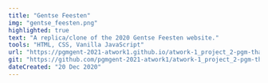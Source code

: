 ```yaml
---
title: "Gentse Feesten" 
img: "gentse_feesten.png"
highlighted: true
text: "A replica/clone of the 2020 Gentse Feesten website."
tools: "HTML, CSS, Vanilla JavaScript"
url: "https://pgmgent-2021-atwork1.github.io/atwork-1_project_2-pgm-thabisadingani/"
git: "https://github.com/pgmgent-2021-atwork1/atwork-1_project_2-pgm-thabisadingani"
dateCreated: "20 Dec 2020"
---
```


